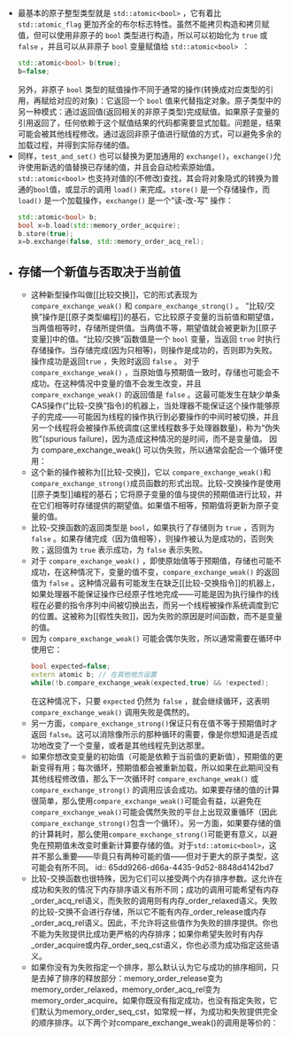 - 最基本的原子整型类型就是 `std::atomic<bool>` ，它有着比 `std::atomic_flag` 更加齐全的布尔标志特性。虽然不能拷贝构造和拷贝赋值，但可以使用非原子的 `bool` 类型进行构造，所以可以初始化为 `true` 或 `false` ，并且可以从非原子 `bool` 变量赋值给 `std::atomic<bool> `：
  ``` cpp
  std::atomic<bool> b(true);
  b=false;
  ``` 
  另外，非原子 `bool` 类型的赋值操作不同于通常的操作(转换成对应类型的引用，再赋给对应的对象)：它返回一个 `bool` 值来代替指定对象。原子类型中的另一种模式：通过返回值(返回相关的非原子类型)完成赋值。如果原子变量的引用返回了，任何依赖于这个赋值结果的代码都需要显式加载。问题是，结果可能会被其他线程修改。通过返回非原子值进行赋值的方式，可以避免多余的加载过程，并得到实际存储的值。
- 同样，`test_and_set()` 也可以替换为更加通用的 `exchange()`，`exchange()`允许使用新选的值替换已存储的值，并且会自动检索原始值。 `std::atomic<bool>` 也支持对值的(不修改)查找，其会将对象隐式的转换为普通的`bool`值，或显示的调用 `load()` 来完成。`store()` 是一个存储操作，而 `load()` 是一个加载操作，`exchange()` 是一个“读-改-写” 操作：
  ``` cpp
  std::atomic<bool> b;
  bool x=b.load(std::memory_order_acquire);
  b.store(true);
  x=b.exchange(false, std::memory_order_acq_rel);
  ```
- ## 存储一个新值与否取决于当前值
	- 这种新型操作叫做[[比较交换]]，它的形式表现为 `compare_exchange_weak()` 和
	  `compare_exchange_strong()` 。
	  “比较/交换”操作是[[原子类型编程]]的基石，它比较原子变量的当前值和期望值，当两值相等时，存储所提供值。当两值不等，期望值就会被更新为[[原子变量]]中的值。“比较/交换”函数值是一个 `bool` 变量，当返回 `true` 时执行存储操作。当存储完成(因为只相等)，则操作是成功的，否则即为失败。操作成功是返回`true` ，失败时返回 `false` 。
	  对于 `compare_exchange_weak()` ，当原始值与预期值一致时，存储也可能会不成功。在这种情况中变量的值不会发生改变，并且 `compare_exchange_weak()` 的返回值是 `false` 。这最可能发生在缺少单条CAS操作(“比较-交换”指令)的机器上，当处理器不能保证这个操作能够原子的完成——可能因为线程的操作执行到必要操作的中间时被切换，并且另一个线程将会被操作系统调度(这里线程数多于处理器数量)，称为“伪失败”(spurious failure)，因为造成这种情况的是时间，而不是变量值。
	  因为 compare_exchange_weak() 可以伪失败，所以通常会配合一个循环使用：
	- 这个新的操作被称为[[比较-交换]]，它以 `compare_exchange_weak()`和 `compare_exchange_strong()`成员函数的形式出现。比较-交换操作是使用[[原子类型]]编程的基石；它将原子变量的值与提供的预期值进行比较，并在它们相等时存储提供的期望值。如果值不相等，预期值将更新为原子变量的值。
	- 比较-交换函数的返回类型是 `bool`，如果执行了存储则为 `true` ，否则为 `false` 。如果存储完成（因为值相等），则操作被认为是成功的，否则失败；返回值为 `true` 表示成功，为 `false` 表示失败。
	- 对于 `compare_exchange_weak()` ，即使原始值等于预期值，存储也可能不成功，在这种情况下，变量的值不变，`compare_exchange_weak()` 的返回值为 `false` 。这种情况最有可能发生在缺乏[[比较-交换指令]]的机器上，如果处理器不能保证操作已经原子性地完成——可能是因为执行操作的线程在必要的指令序列中间被切换出去，而另一个线程被操作系统调度到它的位置。这被称为[[假性失败]]，因为失败的原因是时间函数，而不是变量的值。
	- 因为 `compare_exchange_weak()` 可能会偶尔失败，所以通常需要在循环中使用它：
	  ``` cpp
	  bool expected=false; 
	  extern atomic b; // 在其他地方设置 
	  while(!b.compare_exchange_weak(expected,true) && !expected);
	  ```
	  在这种情况下，只要 `expected` 仍然为 `false` ，就会继续循环，这表明 `compare_exchange_weak()` 调用失败是偶然的。
	- 另一方面，`compare_exchange_strong()`保证只有在值不等于预期值时才返回 `false`。这可以消除像所示的那种循环的需要，像是你想知道是否成功地改变了一个变量，或者是其他线程先到达那里。
	- 如果你想改变变量的初始值（可能是依赖于当前值的更新值），预期值的更新变得有用；每次循环，预期值都会被重新加载，所以如果在此期间没有其他线程修改值，那么下一次循环时 `compare_exchange_weak()` 或 `compare_exchange_strong()` 的调用应该会成功。如果要存储的值的计算很简单，那么使用`compare_exchange_weak()`可能会有益，以避免在`compare_exchange_weak()`可能会偶然失败的平台上出现双重循环（因此`compare_exchange_strong()`包含一个循环）。另一方面，如果要存储的值的计算耗时，那么使用`compare_exchange_strong()`可能更有意义，以避免在预期值未改变时重新计算要存储的值。对于`std::atomic<bool>`，这并不那么重要——毕竟只有两种可能的值——但对于更大的原子类型，这可能会有所不同。
	  id:: 65dd9266-d66a-4435-9d52-8848d4142bd7
	- 比较-交换函数也很特殊，因为它们可以接受两个内存排序参数。这允许在成功和失败的情况下内存排序语义有所不同；成功的调用可能希望有内存_order_acq_rel语义，而失败的调用则有内存_order_relaxed语义。失败的比较-交换不会进行存储，所以它不能有内存_order_release或内存_order_acq_rel语义。因此，不允许将这些值作为失败的排序提供。你也不能为失败提供比成功更严格的内存排序；如果你希望失败时有内存_order_acquire或内存_order_seq_cst语义，你也必须为成功指定这些语义。
	- 如果你没有为失败指定一个排序，那么默认认为它与成功的排序相同，只是去掉了排序的释放部分：memory_order_release变为memory_order_relaxed，memory_order_acq_rel变为memory_order_acquire。如果你既没有指定成功，也没有指定失败，它们默认为memory_order_seq_cst，如常规一样，为成功和失败提供完全的顺序排序。以下两个对compare_exchange_weak()的调用是等价的：
